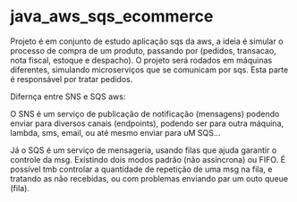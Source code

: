 # java_aws_sqs_ecommerce
Projeto é em conjunto de estudo aplicação  sqs da aws, a ideia é simular o processo de compra de um produto, passando por (pedidos, transacao, nota fiscal, estoque e despacho). O projeto será rodados em máquinas diferentes, simulando microserviços que se comunicam por sqs.
Esta parte é responsável por tratar pedidos.

Difernça entre SNS e SQS aws:

 O SNS é um serviço de publicação de notificação (mensagens) podendo enviar para diversos canais (endpoints), podendo ser  para outra máquina, lambda, sms, email, ou até mesmo enviar para uM SQS...

Já o SQS é um serviço de mensageria, usando filas que ajuda garantir o controle da msg. Existindo dois modos padrão (não assíncrona) ou FIFO. É possível tmb controlar a quantidade de repetição de uma msg na fila, e tratando as não recebidas, ou com problemas enviando par um outo queue (fila).